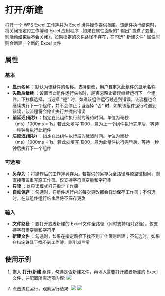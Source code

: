 # 打开/新建

打开一个 WPS Excel 工作簿并为 Excel 组件操作提供范围。该组件执行结束时，将关闭指定的工作簿和 Excel 应用程序（如果在属性面板的&quot; 输出&quot; 提供了变量，则活动结束后不会关闭）。如果指定的文件路径不存在，在勾选&quot; 新建文件&quot; 属性时则会新建一个新的 Excel 文件

## 属性

### 基本

- **显示名称** ：默认为该组件的名称。支持更改，用户自定义此组件的显示名称
- **失败后继续** ：设置当此组件运行失败时，是否忽略此错误继续运行下一个组件。下拉框选择，当选择 "是" 时，如果该组件运行时遇到错误，该流程也会继续执行下一个组件，并不会停止；当选择 "否" 时，如果该组件运行时遇到错误，该流程将会停止执行并抛出错误
- **前延迟(毫秒)** ：指定在此组件执行前的等待时间。单位为毫秒（ms）,1000ms = 1s。若此处填写 1000，意为上一个组件执行完毕后，等待一秒钟后执行此组件
- **后延迟(毫秒)** ：指定在此组件执行后的延迟时间。单位为毫秒（ms）,1000ms = 1s。若此处填写 1000，意为此组件执行完毕后，等待一秒钟后执行下一个组件

### 可选项

- **另存为** ：将操作后的工作簿另存为。若提供的另存为全路径与原路径相同，则直接覆盖重写原工作簿。仅支持字符串变量和字符串
- **只读** ：以只读模式打开指定工作簿
- **自动保存** ：勾选时，在组件运行内的每次更改都会自动保存工作簿；不勾选时，在该组件运行结束后将不保存更改

### 输入

- **文件路径** ：要打开或者新建的 Excel 文件全路径（同时支持相对路径）。仅支持字符串变量和字符串
- **新建文件** ：勾选时，如果在指定路径下找不到工作簿则新建；不勾选时，如果在指定路径下找不到工作簿，则引发异常

## 使用示例

1. 拖入 **打开/新建** 组件，勾选是否新建文件，再填入需要打开或者新建的 Excel 文件，并配置所需选项内容:
![](https://docimages.blob.core.chinacloudapi.cn/images/Activities/wps1.png)

2. 点击流程运行，观察运行结果:
![](https://docimages.blob.core.chinacloudapi.cn/images/Activities/wps2.png)
![](https://docimages.blob.core.chinacloudapi.cn/images/Activities/wps3.png)